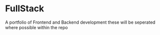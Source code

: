 # FullStack
A portfolio of Frontend and Backend development these will be seperated where possible within the repo
